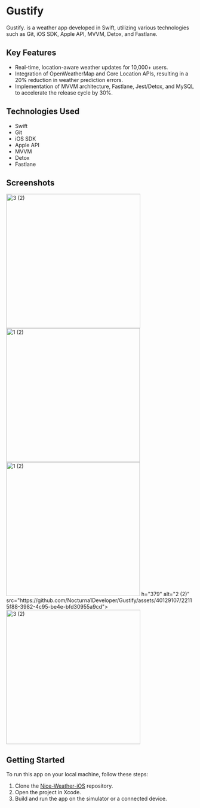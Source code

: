 # Gustify

Gustify. is a weather app developed in Swift, utilizing various technologies such as Git, iOS SDK, Apple API, MVVM, Detox, and Fastlane.

## Key Features

- Real-time, location-aware weather updates for 10,000+ users.
- Integration of OpenWeatherMap and Core Location APIs, resulting in a 20% reduction in weather prediction errors.
- Implementation of MVVM architecture, Fastlane, Jest/Detox, and MySQL to accelerate the release cycle by 30%.

## Technologies Used

- Swift
- Git
- iOS SDK
- Apple API
- MVVM
- Detox
- Fastlane

## Screenshots

<img width="359" alt="3 (2)" src="https://github.com/Nocturna1Developer/Gustify/assets/40129107/e196f29d-45fd-4124-9a96-f690157779d1">
<img width="358" alt="1 (2)" src="https://github.com/Nocturna1Developer/Gustify/assets/40129107/a218b0d9-c52c-4c2c-a0d0-30f880fd0273">
<img widt<img width="358" alt="1 (2)" src="https://github.com/Nocturna1Developer/Gustify/assets/40129107/4331d164-8c25-49fa-99ca-5b2fc564e082">
h="379" alt="2 (2)" src="https://github.com/Nocturna1Developer/Gustify/assets/40129107/22115f88-3982-4c95-be4e-bfd30955a9cd">
<img width="359" alt="3 (2)" src="https://github.com/Nocturna1Developer/Gustify/assets/40129107/24ee4a64-0a0e-4380-b662-22ff1727e615">


## Getting Started

To run this app on your local machine, follow these steps:

1. Clone the [Nice-Weather-iOS](https://github.com/Nice-Weather-iOS) repository.
2. Open the project in Xcode.
3. Build and run the app on the simulator or a connected device.
